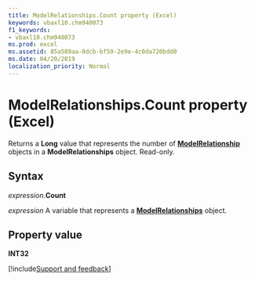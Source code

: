 ```yaml
---
title: ModelRelationships.Count property (Excel)
keywords: vbaxl10.chm940073
f1_keywords:
- vbaxl10.chm940073
ms.prod: excel
ms.assetid: 85a589aa-0dcb-bf59-2e9e-4c0da720bdd0
ms.date: 04/20/2019
localization_priority: Normal
---
```



# ModelRelationships.Count property (Excel)

Returns a **Long** value that represents the number of **[ModelRelationship](Excel.modelrelationship.md)** objects in a **ModelRelationships** object. Read-only.


## Syntax

_expression_.**Count**

_expression_ A variable that represents a **[ModelRelationships](Excel.modelrelationships.md)** object.


## Property value

**INT32**




[!include[Support and feedback](~/includes/feedback-boilerplate.md)]